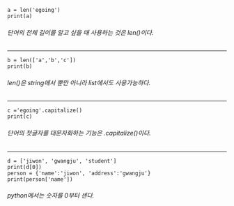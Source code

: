 ```
a = len('egoing')
print(a)
```
###### 단어의 전체 길이를 알고 싶을 때 사용하는 것은 len()이다.

---

```
b = len(['a','b','c'])
print(b)
```
###### len()은 string에서 뿐만 아니라 list에서도 사용가능하다.

---

```
c ='egoing'.capitalize()
print(c)
```
###### 단어의 첫글자를 대문자화하는 기능은 .capitalize()이다.

---

```
d = ['jiwon', 'gwangju', 'student']
print(d[0])
person = {'name':'jiwon', 'address':'gwangju'}
print(person['name'])
```
###### python에서는 숫자를 0부터 센다.
